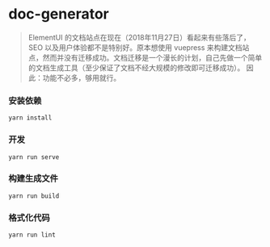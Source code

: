# doc-generator

> ElementUI 的文档站点在现在（2018年11月27日）看起来有些落后了，SEO 以及用户体验都不是特别好。原本想使用 vuepress 来构建文档站点，然而并没有迁移成功。文档迁移是一个漫长的计划，自己先做一个简单的文档生成工具（至少保证了文档不经大规模的修改即可迁移成功）。
> 因此：功能不必多，够用就行。

### 安装依赖
```
yarn install
```

### 开发
```
yarn run serve
```

### 构建生成文件
```
yarn run build
```

### 格式化代码
```
yarn run lint
```
